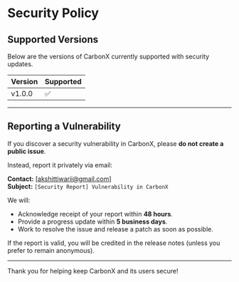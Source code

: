 # Security Policy

## Supported Versions

Below are the versions of CarbonX currently supported with security updates.

| Version | Supported          |
| -------- | ------------------ |
| v1.0.0    | ✅ |

---

## Reporting a Vulnerability

If you discover a security vulnerability in CarbonX, please **do not create a public issue**.

Instead, report it privately via email:

**Contact:** [akshittiwarii@gmail.com]  
**Subject:** `[Security Report] Vulnerability in CarbonX`

We will:
- Acknowledge receipt of your report within **48 hours**.  
- Provide a progress update within **5 business days**.  
- Work to resolve the issue and release a patch as soon as possible.

If the report is valid, you will be credited in the release notes (unless you prefer to remain anonymous).

---

Thank you for helping keep CarbonX and its users secure!

